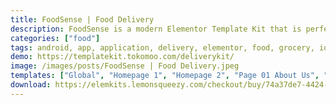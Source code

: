 ```yaml
---
title: FoodSense | Food Delivery
description: FoodSense is a modern Elementor Template Kit that is perfect to create a WordPress-based website for a Mobile Application landing page especially the On-Demand Food and Grocery Delivery App.
categories: ["food"]
tags: android, app, application, delivery, elementor, food, grocery, ios, landing page, mobile app, software, startup, tech, technology, template kit
demo: https://templatekit.tokomoo.com/deliverykit/
image: /images/posts/FoodSense | Food Delivery.jpeg
templates: ["Global", "Homepage 1", "Homepage 2", "Page 01 About Us", "Page 02 Restaurant", "Page 03 Single Restaurant", "Page 04 Service", "Page 05 Contact", "Page 06 Become Merchant", "Page 07 Faq", "Page 08 Our Team", "Theme Builder Footer Elementor Pro", "Theme Builder Header Elementor Pro"]
download: https://elemkits.lemonsqueezy.com/checkout/buy/74a37de7-4424-44cd-98a8-bc71dca3d1bc
---
```

